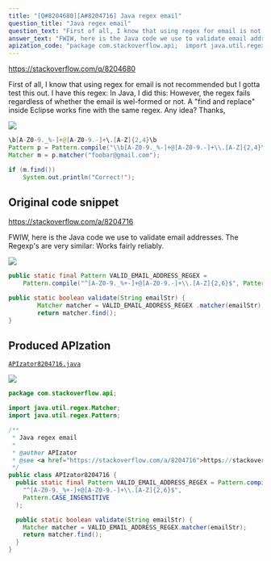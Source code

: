 ```yaml
---
title: "[Q#8204680][A#8204716] Java regex email"
question_title: "Java regex email"
question_text: "First of all, I know that using regex for email is not recommended but I gotta test this out. I have this regex: In Java, I did this: However, the regex fails regardless of whether the email is wel-formed or not. A \"find and replace\" inside Eclipse works fine with the same regex. Any idea? Thanks,"
answer_text: "FWIW, here is the Java code we use to validate email addresses. The Regexp's are very similar: Works fairly reliably."
apization_code: "package com.stackoverflow.api;  import java.util.regex.Matcher; import java.util.regex.Pattern;  /**  * Java regex email  *  * @author APIzator  * @see <a href=\"https://stackoverflow.com/a/8204716\">https://stackoverflow.com/a/8204716</a>  */ public class APIzator8204716 {   public static final Pattern VALID_EMAIL_ADDRESS_REGEX = Pattern.compile(     \"^[A-Z0-9._%+-]+@[A-Z0-9.-]+\\\\.[A-Z]{2,6}$\",     Pattern.CASE_INSENSITIVE   );    public static boolean validate(String emailStr) {     Matcher matcher = VALID_EMAIL_ADDRESS_REGEX.matcher(emailStr);     return matcher.find();   } }"
---
```


https://stackoverflow.com/q/8204680

First of all, I know that using regex for email is not recommended but I gotta test this out.
I have this regex:
In Java, I did this:
However, the regex fails regardless of whether the email is wel-formed or not. A &quot;find and replace&quot; inside Eclipse works fine with the same regex.
Any idea?
Thanks,


<div class="code-logo"><img src="/stackoverflow.png" /></div>

```java
\b[A-Z0-9._%-]+@[A-Z0-9.-]+\.[A-Z]{2,4}\b
Pattern p = Pattern.compile("\\b[A-Z0-9._%-]+@[A-Z0-9.-]+\\.[A-Z]{2,4}\\b");
Matcher m = p.matcher("foobar@gmail.com");

if (m.find())
    System.out.println("Correct!");
```


## Original code snippet

https://stackoverflow.com/a/8204716

FWIW, here is the Java code we use to validate email addresses. The Regexp&#x27;s are very similar:
Works fairly reliably.

<div class="code-logo"><img src="/stackoverflow.png" /></div>

```java
public static final Pattern VALID_EMAIL_ADDRESS_REGEX = 
    Pattern.compile("^[A-Z0-9._%+-]+@[A-Z0-9.-]+\\.[A-Z]{2,6}$", Pattern.CASE_INSENSITIVE);

public static boolean validate(String emailStr) {
        Matcher matcher = VALID_EMAIL_ADDRESS_REGEX .matcher(emailStr);
        return matcher.find();
}
```

## Produced APIzation

[`APIzator8204716.java`](https://github.com/pasqualesalza/apization-temp-data/raw/master/search/APIzator8204716.java)

<div class="code-logo"><img src="/apizator.png" /></div>

```java
package com.stackoverflow.api;

import java.util.regex.Matcher;
import java.util.regex.Pattern;

/**
 * Java regex email
 *
 * @author APIzator
 * @see <a href="https://stackoverflow.com/a/8204716">https://stackoverflow.com/a/8204716</a>
 */
public class APIzator8204716 {
  public static final Pattern VALID_EMAIL_ADDRESS_REGEX = Pattern.compile(
    "^[A-Z0-9._%+-]+@[A-Z0-9.-]+\\.[A-Z]{2,6}$",
    Pattern.CASE_INSENSITIVE
  );

  public static boolean validate(String emailStr) {
    Matcher matcher = VALID_EMAIL_ADDRESS_REGEX.matcher(emailStr);
    return matcher.find();
  }
}

```